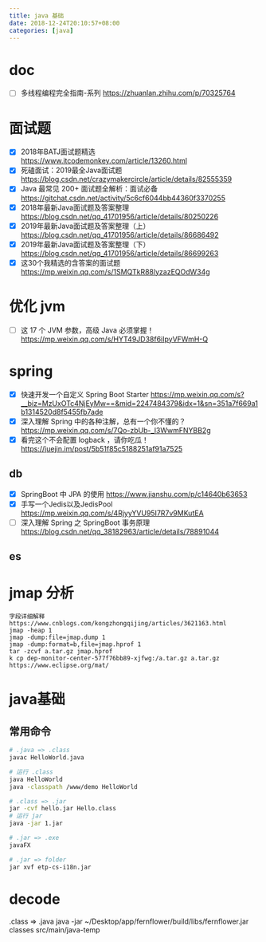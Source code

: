 ```yaml
---
title: java 基础
date: 2018-12-24T20:10:57+08:00
categories: [java]
---
```


# doc

- [ ] 多线程编程完全指南-系列 https://zhuanlan.zhihu.com/p/70325764

# 面试题

- [x] 2018年BATJ面试题精选 https://www.itcodemonkey.com/article/13260.html
- [x] 死磕面试：2019最全Java面试题 https://blog.csdn.net/crazymakercircle/article/details/82555359
- [x] Java 最常见 200+ 面试题全解析：面试必备 https://gitchat.csdn.net/activity/5c6cf6044bb44360f3370255
- [x] 2018年最新Java面试题及答案整理 https://blog.csdn.net/qq_41701956/article/details/80250226
- [x] 2019年最新Java面试题及答案整理（上） https://blog.csdn.net/qq_41701956/article/details/86686492
- [x] 2019年最新Java面试题及答案整理（下） https://blog.csdn.net/qq_41701956/article/details/86699263
- [x] 这30个我精选的含答案的面试题 https://mp.weixin.qq.com/s/1SMQTkR88lyzazEQOdW34g

# 优化 jvm

- [ ] 这 17 个 JVM 参数，高级 Java 必须掌握！https://mp.weixin.qq.com/s/HYT49JD38f6iIpyVFWmH-Q

# spring

- [x] 快速开发一个自定义 Spring Boot
  Starter https://mp.weixin.qq.com/s?__biz=MzUxOTc4NjEyMw==&mid=2247484379&idx=1&sn=351a7f669a1b1314520d8f5455fb7ade
- [x] 深入理解 Spring 中的各种注解，总有一个你不懂的？ https://mp.weixin.qq.com/s/7Qo-zbUb-_l3WwmFNYBB2g
- [x] 看完这个不会配置 logback ，请你吃瓜！https://juejin.im/post/5b51f85c5188251af91a7525

## db

- [x] SpringBoot 中 JPA 的使用 https://www.jianshu.com/p/c14640b63653
- [x] 手写一个Jedis以及JedisPool https://mp.weixin.qq.com/s/4RjyyYVU95I7R7v9MKutEA
- [ ] 深入理解 Spring 之 SpringBoot 事务原理 https://blog.csdn.net/qq_38182963/article/details/78891044

## es

# jmap 分析

```shell
字段详细解释 https://www.cnblogs.com/kongzhongqijing/articles/3621163.html
jmap -heap 1
jmap -dump:file=jmap.dump 1
jmap -dump:format=b,file=jmap.hprof 1
tar -zcvf a.tar.gz jmap.hprof
k cp dep-monitor-center-577f76bb89-xjfwg:/a.tar.gz a.tar.gz
https://www.eclipse.org/mat/
```

# java基础

## 常用命令

```sh
# .java => .class
javac HelloWorld.java

# 运行 .class
java HelloWorld
java -classpath /www/demo HelloWorld

# .class => .jar
jar -cvf hello.jar Hello.class
# 运行 jar
java -jar 1.jar

# .jar => .exe
javaFX

# .jar => folder
jar xvf etp-cs-i18n.jar
```

# decode

.class => .java
java -jar ~/Desktop/app/fernflower/build/libs/fernflower.jar classes src/main/java-temp
